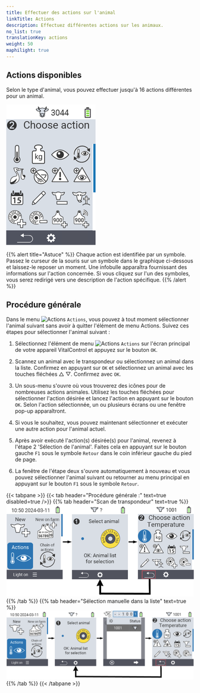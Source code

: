 ```yaml
---
title: Effectuer des actions sur l'animal
linkTitle: Actions
description: Effectuez différentes actions sur les animaux.
no_list: true
translationKey: actions
weight: 50
maphilight: true
---
```

## Actions disponibles

Selon le type d'animal, vous pouvez effectuer jusqu'à 16 actions différentes pour un animal.


<img src="images/menu2.png" alt="VitalControl Actions" title="Actions" usemap="#workmap" class="maphilight" />

<map name="workmap">
  <area shape="rect" coords="3,100,60,165" alt="Température" title="Mesurer la fièvre chez vos animaux&#10;Clic de souris : ouvrir la documentation" href="/fr/docs/actions/measure-temperature/">
  <area shape="rect" coords="60,100,118,165" alt="Peser" title="Enregistrer le poids de vos animaux&#10;Clic de souris : ouvrir la documentation" href="/fr/docs/actions/record-weight/">
  <area shape="rect" coords="118,100,174,165" alt="Évaluation" title="Évaluer vos animaux&#10;Clic de souris : ouvrir la documentation" href="/fr/docs/actions/rating/">
  <area shape="rect" coords="174,100,230,165" alt="Chaîne d'actions" title="Appliquer et configurer la chaîne d'actions&#10;Clic de souris : ouvrir la documentation" href="/fr/docs/chain-of-actions/">
   <area shape="rect" coords="3,165,60,225" alt="Vêlage" title="Enregistrer un vêlage&#10;Clic de souris : ouvrir la documentation" href="/fr/docs/actions/calving/">
   <area shape="rect" coords="60,165,120,225" alt="Tarissement" title="Tarir une vache ou l'ajouter à la liste des vaches fraîches&#10;Clic de souris : ouvrir la documentation" href="/fr/docs/actions/dry-off/">
   <area shape="rect" coords="120,165,175,225" alt="Alarme" title="Ajouter des animaux à la liste d'alarme ou les en retirer&#10;Clic de souris : ouvrir la documentation" href="/fr/docs/actions/alarm/">
   <area shape="rect" coords="175,165,230,225" alt="En surveillance" title="Mettre des animaux sur la liste de surveillance ou les en retirer&#10;Clic de souris : ouvrir la documentation" href="/fr/docs/actions/on-watch/">
   <area shape="rect" coords="3,225,60,280" alt="Historique de l'animal" title="Consulter l'historique d'un animal&#10;Clic de souris : ouvrir la documentation" href="/fr/docs/actions/animal-history/">
   <area shape="rect" coords="60,225,120,280" alt="Modifier" title="Modifier les données de l'animal sélectionné&#10;Clic de souris : ouvrir la documentation" href="/fr/docs/actions/edit/">
   <area shape="rect" coords="120,225,175,280" alt="Désinscription" title="Désinscrire un animal&#10;Clic de souris : ouvrir la documentation" href="/fr/docs/actions/unregister/">
   <area shape="rect" coords="175,225,230,280" alt="Perte d'animal" title="Enregistrer une perte d'animal&#10;Clic de souris : ouvrir la documentation" href="/fr/docs/actions/animal-loss/">
   <area shape="rect" coords="3,280,60,337" alt="Associer un transpondeur" title="Attribuer un transpondeur à un animal&#10;Clic de souris : ouvrir la documentation" href="/fr/docs/actions/link-transponder/">
   <area shape="rect" coords="55,280,120,337" alt="Dissocier un transpondeur" title="Retirer l'association de transpondeur d'un animal&#10;Clic de souris : ouvrir la documentation" href="/fr/docs/actions/unlink-transponder/">
   <area shape="rect" coords="120,280,175,337" alt="Associer manuellement un ID animal" title="Attribuer un ID national à un animal qui n'a pas d'ID national&#10;Clic de souris : ouvrir la documentation" href="/fr/docs/actions/link-animal-id/#link-animal-id">
   <area shape="rect" coords="175,280,230,337" alt="Associer un ID animal avec scan" title="Attribuer un ID national à un animal qui n'a pas d'ID national&#10;Clic de souris : ouvrir la documentation" href="/fr/docs/actions/link-animal-id/#link-animal-id-with-electronic-ear-tag-scan">

<area shape="rect" coords="100,340,140,375" alt="Paramètres" title="Accéder aux paramètres&#10;Clic de souris : vers la documentation" href="/fr/docs/actions/settings/">
</map>

{{% alert title="Astuce" %}}
Chaque action est identifiée par un symbole. Passez le curseur de la souris sur un symbole dans le graphique ci-dessous et laissez-le reposer un moment. Une infobulle apparaîtra fournissant des informations sur l'action concernée. Si vous cliquez sur l'un des symboles, vous serez redirigé vers une description de l'action spécifique.
{{% /alert %}}

## Procédure générale

Dans le menu <img src="/icons/actions.svg" width="40" align="bottom" alt="Actions" /> `Actions`, vous pouvez à tout moment sélectionner l'animal suivant sans avoir à quitter l'élément de menu Actions. Suivez ces étapes pour sélectionner l'animal suivant :

1. Sélectionnez l'élément de menu <img src="/icons/actions.svg" width="40" align="bottom" alt="Actions" /> `Actions` sur l'écran principal de votre appareil VitalControl et appuyez sur le bouton `OK`.

2. Scannez un animal avec le transpondeur ou sélectionnez un animal dans la liste. Confirmez en appuyant sur `OK` et sélectionnez un animal avec les touches fléchées △ ▽. Confirmez avec `OK`.

3. Un sous-menu s'ouvre où vous trouverez des icônes pour de nombreuses actions animales. Utilisez les touches fléchées pour sélectionner l'action désirée et lancez l'action en appuyant sur le bouton `OK`. Selon l'action sélectionnée, un ou plusieurs écrans ou une fenêtre pop-up apparaîtront.

4. Si vous le souhaitez, vous pouvez maintenant sélectionner et exécuter une autre action pour l'animal actuel.

5. Après avoir exécuté l'action(s) désirée(s) pour l'animal, revenez à l'étape 2 'Sélection de l'animal'. Faites cela en appuyant sur le bouton gauche `F1` sous le symbole `Retour` dans le coin inférieur gauche du pied de page.

6. La fenêtre de l'étape deux s'ouvre automatiquement à nouveau et vous pouvez sélectionner l'animal suivant ou retourner au menu principal en appuyant sur le bouton `F1` sous le symbole `Retour`.

{{< tabpane >}}
{{< tab header="Procédure générale :" text=true disabled=true />}}
{{% tab header="Scan de transpondeur" text=true %}}
![VitalControl: Menu Actions Procédure générale](images/next-animal-scan.png "Exécution des actions animales, sélection par scan")
{{% /tab %}}
{{% tab header="Sélection manuelle dans la liste" text=true %}}
![VitalControl: Menu Actions Procédure générale](images/next-animal-manual-select.png "Exécution des actions animales, sélection manuelle")
{{% /tab %}}
{{< /tabpane >}}
